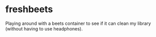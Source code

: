 # freshbeets

Playing around with a beets container to see if it can clean my library (without having to use headphones).
